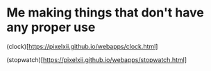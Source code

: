 # Me making things that don't have any proper use

(clock)[https://pixelxii.github.io/webapps/clock.html]

(stopwatch)[https://pixelxii.github.io/webapps/stopwatch.html]

